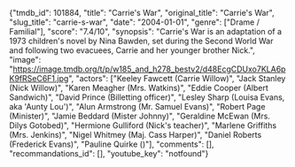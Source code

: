 {"tmdb_id": 101884, "title": "Carrie's War", "original_title": "Carrie's War", "slug_title": "carrie-s-war", "date": "2004-01-01", "genre": ["Drame / Familial"], "score": "7.4/10", "synopsis": "Carrie's War is an adaptation of a 1973 children's novel by Nina Bawden, set during the Second World War and following two evacuees, Carrie and her younger brother Nick.", "image": "https://image.tmdb.org/t/p/w185_and_h278_bestv2/d48EcgCDUxo7KLA6pK9fRSeC6F1.jpg", "actors": ["Keeley Fawcett (Carrie Willow)", "Jack Stanley (Nick Willow)", "Karen Meagher (Mrs. Watkins)", "Eddie Cooper (Albert Sandwich)", "David Prince (Billetting officer)", "Lesley Sharp (Louisa Evans, aka 'Aunty Lou')", "Alun Armstrong (Mr. Samuel Evans)", "Robert Page (Minister)", "Jamie Beddard (Mister Johnny)", "Geraldine McEwan (Mrs. Dilys Gotobed)", "Hermione Gulliford (Nick's teacher)", "Marlene Griffiths (Mrs. Jenkins)", "Nigel Whitmey (Maj. Cass Harper)", "Daniel Roberts (Frederick Evans)", "Pauline Quirke ()"], "comments": [], "recommandations_id": [], "youtube_key": "notfound"}